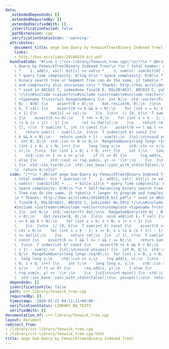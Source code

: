 ```yaml
---
data:
  _extendedDependsOn: []
  _extendedRequiredBy: []
  _extendedVerifiedWith: []
  _isVerificationFailed: false
  _pathExtension: cpp
  _verificationStatusIcon: ':warning:'
  attributes:
    document_title: ange Sum Query by FenwickTree(Binary Indexed Tree)
    links:
    - http://hos.ac/slides/20140319_bit.pdf
  bundledCode: "#line 1 \"c++-library/fenwick_tree.cpp\"\n/**\n * @brief ange Sum\
    \ Query by FenwickTree(Binary Indexed Tree)\n *\n * total number: n\n * queries:\n\
    \ *    1. add(i, val): bit[i] += val\n *    2. sum(n): sum(bit[0] + ... + bit[n-1])\n\
    \ * query time complexity: O(log n)\n * space complexity: O(N)\n *\n * Self-balancing\
    \ binary search tree or Segment Tree can do the same, it takes\n * longer to program\
    \ and complexity also increases.\n\n * Thanks: http://hos.ac/slides/20140319_bit.pdf\n\
    \ * used in ARC031 C, indeednow finalB E, DSL2B(AOJ), ARC033 C, yukicoder No.59\n\
    \ */\n\n#include <cassert>\n#include <iostream>\n#include <vector>\n\ntemplate\
    \ <typename T>\nstruct RangeSumQuery {\n  int N;\n  std::vector<T> dat;\n\n  RangeSumQuery(int\
    \ N) : N(N) {\n    assert(N > 0);\n    dat.resize(N, 0);\n  }\n\n  void add(int\
    \ k, T val) {\n    assert(0 <= k && k < N);\n    for (int x = k; x < N; x |= x\
    \ + 1) {\n      dat[x] += val;\n    }\n  }\n\n  // [0, k)\n  T sum(int k) const\
    \ {\n    assert(k >= 0);\n    T ret = 0;\n    for (int x = k - 1; x >= 0; x =\
    \ (x & (x + 1)) - 1) {\n      ret += dat[x];\n    }\n    return ret;\n  }\n  //\
    \ [l, r)\n  T sum(int l, int r) const {\n    assert(0 <= l && l <= r && r <= N);\n\
    \    return sum(r) - sum(l);\n  }\n\n  T index(int k) const {\n    assert(0 <=\
    \ k && k < N);\n    return sum(k + 1) - sum(k);\n  }\n};\n\nvoid yosupo() {\n\
    \  int N, Q;\n  std::cin >> N >> Q;\n  RangeSumQuery<long long> rsq(N);\n  for\
    \ (int i = 0; i < N; i++) {\n    long long v;\n    std::cin >> v;\n    rsq.add(i,\
    \ v);\n  }\n\n  for (int i = 0; i < Q; i++) {\n    int t;\n    long long x, y;\n\
    \    std::cin >> t >> x >> y;\n    if (t == 0) {\n      rsq.add(x, y);\n    }\
    \ else {\n      std::cout << rsq.sum(x, y) << '\\n';\n    }\n  }\n}\n\nint main()\
    \ {\n  std::cin.tie(0);\n  std::ios_base::sync_with_stdio(false);\n\n  yosupo();\n\
    \n  return 0;\n}\n"
  code: "/**\n * @brief ange Sum Query by FenwickTree(Binary Indexed Tree)\n *\n *\
    \ total number: n\n * queries:\n *    1. add(i, val): bit[i] += val\n *    2.\
    \ sum(n): sum(bit[0] + ... + bit[n-1])\n * query time complexity: O(log n)\n *\
    \ space complexity: O(N)\n *\n * Self-balancing binary search tree or Segment\
    \ Tree can do the same, it takes\n * longer to program and complexity also increases.\n\
    \n * Thanks: http://hos.ac/slides/20140319_bit.pdf\n * used in ARC031 C, indeednow\
    \ finalB E, DSL2B(AOJ), ARC033 C, yukicoder No.59\n */\n\n#include <cassert>\n\
    #include <iostream>\n#include <vector>\n\ntemplate <typename T>\nstruct RangeSumQuery\
    \ {\n  int N;\n  std::vector<T> dat;\n\n  RangeSumQuery(int N) : N(N) {\n    assert(N\
    \ > 0);\n    dat.resize(N, 0);\n  }\n\n  void add(int k, T val) {\n    assert(0\
    \ <= k && k < N);\n    for (int x = k; x < N; x |= x + 1) {\n      dat[x] += val;\n\
    \    }\n  }\n\n  // [0, k)\n  T sum(int k) const {\n    assert(k >= 0);\n    T\
    \ ret = 0;\n    for (int x = k - 1; x >= 0; x = (x & (x + 1)) - 1) {\n      ret\
    \ += dat[x];\n    }\n    return ret;\n  }\n  // [l, r)\n  T sum(int l, int r)\
    \ const {\n    assert(0 <= l && l <= r && r <= N);\n    return sum(r) - sum(l);\n\
    \  }\n\n  T index(int k) const {\n    assert(0 <= k && k < N);\n    return sum(k\
    \ + 1) - sum(k);\n  }\n};\n\nvoid yosupo() {\n  int N, Q;\n  std::cin >> N >>\
    \ Q;\n  RangeSumQuery<long long> rsq(N);\n  for (int i = 0; i < N; i++) {\n  \
    \  long long v;\n    std::cin >> v;\n    rsq.add(i, v);\n  }\n\n  for (int i =\
    \ 0; i < Q; i++) {\n    int t;\n    long long x, y;\n    std::cin >> t >> x >>\
    \ y;\n    if (t == 0) {\n      rsq.add(x, y);\n    } else {\n      std::cout <<\
    \ rsq.sum(x, y) << '\\n';\n    }\n  }\n}\n\nint main() {\n  std::cin.tie(0);\n\
    \  std::ios_base::sync_with_stdio(false);\n\n  yosupo();\n\n  return 0;\n}"
  dependsOn: []
  isVerificationFile: false
  path: c++-library/fenwick_tree.cpp
  requiredBy: []
  timestamp: '2020-01-21 04:11:11+09:00'
  verificationStatus: LIBRARY_NO_TESTS
  verifiedWith: []
documentation_of: c++-library/fenwick_tree.cpp
layout: document
redirect_from:
- /library/c++-library/fenwick_tree.cpp
- /library/c++-library/fenwick_tree.cpp.html
title: ange Sum Query by FenwickTree(Binary Indexed Tree)
---
```


